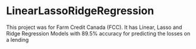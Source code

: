 # LinearLassoRidgeRegression
This project was for Farm Credit Canada (FCC). It has Linear, Lasso and Ridge Regression Models with 89.5% accuracy for predicting the losses on a lending
